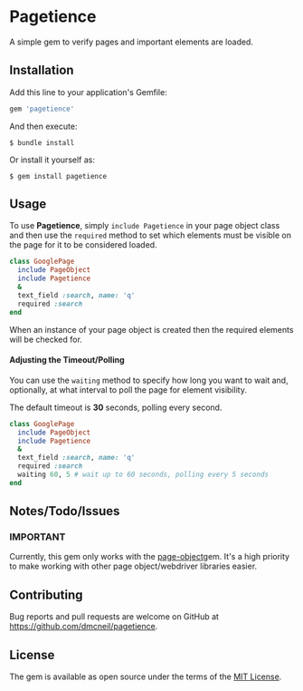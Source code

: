 # Pagetience
A simple gem to verify pages and important elements are loaded.

## Installation
Add this line to your application's Gemfile:

```ruby
gem 'pagetience'
```

And then execute:

    $ bundle install

Or install it yourself as:

    $ gem install pagetience

## Usage
To use **Pagetience**, simply `include Pagetience` in your page object class and then use the `required` method to set which elements must be visible on the page for it to be considered loaded.

```ruby
class GooglePage
  include PageObject
  include Pagetience
  &
  text_field :search, name: 'q'
  required :search
end
```

When an instance of your page object is created then the required elements will be checked for.

#### Adjusting the Timeout/Polling
You can use the `waiting` method to specify how long you want to wait and, optionally, at what interval to poll the page for element visibility.

The default timeout is **30** seconds, polling every second.

```ruby
class GooglePage
  include PageObject
  include Pagetience
  &
  text_field :search, name: 'q'
  required :search
  waiting 60, 5 # wait up to 60 seconds, polling every 5 seconds
end
```

## Notes/Todo/Issues
### IMPORTANT
Currently, this gem only works with the [page-object](https://github.com/cheezy/page-object)gem. It's a high priority to make working with other page object/webdriver libraries easier.

## Contributing
Bug reports and pull requests are welcome on GitHub at https://github.com/dmcneil/pagetience.


## License
The gem is available as open source under the terms of the [MIT License](http://opensource.org/licenses/MIT).

